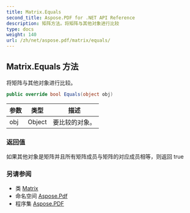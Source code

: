 ```yaml
---
title: Matrix.Equals
second_title: Aspose.PDF for .NET API Reference
description: 矩阵方法。将矩阵与其他对象进行比较
type: docs
weight: 140
url: /zh/net/aspose.pdf/matrix/equals/
---
```

## Matrix.Equals 方法

将矩阵与其他对象进行比较。

```csharp
public override bool Equals(object obj)
```

| 参数 | 类型 | 描述 |
| --- | --- | --- |
| obj | Object | 要比较的对象。 |

### 返回值

如果其他对象是矩阵并且所有矩阵成员与矩阵的对应成员相等，则返回 true

### 另请参阅

* 类 [Matrix](../)
* 命名空间 [Aspose.Pdf](../../../aspose.pdf/)
* 程序集 [Aspose.PDF](../../../)